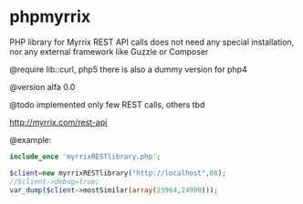 phpmyrrix
=========

PHP library for Myrrix REST API calls
does not need any special installation, nor any external framework like Guzzle or Composer

@require lib::curl, php5
there is also a dummy version for php4

@version alfa 0.0 

@todo  implemented only few REST calls, others tbd

http://myrrix.com/rest-api

@example:
```php
include_once 'myrrixRESTlibrary.php';

$client=new myrrixRESTlibrary("http://localhost",80);
//$client->debug=true;
var_dump($client->mostSimilar(array(23964,24900)));
```

